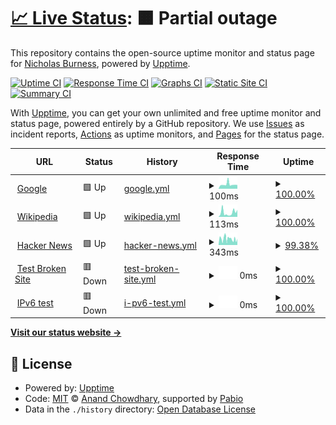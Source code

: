 # [📈 Live Status](https://NickBurness.github.io/gh-app-upptime-test): <!--live status--> **🟧 Partial outage**

This repository contains the open-source uptime monitor and status page for [Nicholas Burness](https://NickBurness.github.io/gh-app-upptime-test), powered by [Upptime](https://github.com/upptime/upptime).

[![Uptime CI](https://github.com/NickBurness/gh-app-upptime-test/workflows/Uptime%20CI/badge.svg)](https://github.com/NickBurness/gh-app-upptime-test/actions?query=workflow%3A%22Uptime+CI%22)
[![Response Time CI](https://github.com/NickBurness/gh-app-upptime-test/workflows/Response%20Time%20CI/badge.svg)](https://github.com/NickBurness/gh-app-upptime-test/actions?query=workflow%3A%22Response+Time+CI%22)
[![Graphs CI](https://github.com/NickBurness/gh-app-upptime-test/workflows/Graphs%20CI/badge.svg)](https://github.com/NickBurness/gh-app-upptime-test/actions?query=workflow%3A%22Graphs+CI%22)
[![Static Site CI](https://github.com/NickBurness/gh-app-upptime-test/workflows/Static%20Site%20CI/badge.svg)](https://github.com/NickBurness/gh-app-upptime-test/actions?query=workflow%3A%22Static+Site+CI%22)
[![Summary CI](https://github.com/NickBurness/gh-app-upptime-test/workflows/Summary%20CI/badge.svg)](https://github.com/NickBurness/gh-app-upptime-test/actions?query=workflow%3A%22Summary+CI%22)

With [Upptime](https://upptime.js.org), you can get your own unlimited and free uptime monitor and status page, powered entirely by a GitHub repository. We use [Issues](https://github.com/NickBurness/gh-app-upptime-test/issues) as incident reports, [Actions](https://github.com/NickBurness/gh-app-upptime-test/actions) as uptime monitors, and [Pages](https://NickBurness.github.io/gh-app-upptime-test) for the status page.

<!--start: status pages-->
<!-- This summary is generated by Upptime (https://github.com/upptime/upptime) -->
<!-- Do not edit this manually, your changes will be overwritten -->
<!-- prettier-ignore -->
| URL | Status | History | Response Time | Uptime |
| --- | ------ | ------- | ------------- | ------ |
| <img alt="" src="https://icons.duckduckgo.com/ip3/www.google.com.ico" height="13"> [Google](https://www.google.com) | 🟩 Up | [google.yml](https://github.com/NickBurness/gh-app-upptime-test/commits/HEAD/history/google.yml) | <details><summary><img alt="Response time graph" src="./graphs/google/response-time-week.png" height="20"> 100ms</summary><br><a href="https://NickBurness.github.io/gh-app-upptime-test/history/google"><img alt="Response time 100" src="https://img.shields.io/endpoint?url=https%3A%2F%2Fraw.githubusercontent.com%2FNickBurness%2Fgh-app-upptime-test%2FHEAD%2Fapi%2Fgoogle%2Fresponse-time.json"></a><br><a href="https://NickBurness.github.io/gh-app-upptime-test/history/google"><img alt="24-hour response time 80" src="https://img.shields.io/endpoint?url=https%3A%2F%2Fraw.githubusercontent.com%2FNickBurness%2Fgh-app-upptime-test%2FHEAD%2Fapi%2Fgoogle%2Fresponse-time-day.json"></a><br><a href="https://NickBurness.github.io/gh-app-upptime-test/history/google"><img alt="7-day response time 100" src="https://img.shields.io/endpoint?url=https%3A%2F%2Fraw.githubusercontent.com%2FNickBurness%2Fgh-app-upptime-test%2FHEAD%2Fapi%2Fgoogle%2Fresponse-time-week.json"></a><br><a href="https://NickBurness.github.io/gh-app-upptime-test/history/google"><img alt="30-day response time 100" src="https://img.shields.io/endpoint?url=https%3A%2F%2Fraw.githubusercontent.com%2FNickBurness%2Fgh-app-upptime-test%2FHEAD%2Fapi%2Fgoogle%2Fresponse-time-month.json"></a><br><a href="https://NickBurness.github.io/gh-app-upptime-test/history/google"><img alt="1-year response time 100" src="https://img.shields.io/endpoint?url=https%3A%2F%2Fraw.githubusercontent.com%2FNickBurness%2Fgh-app-upptime-test%2FHEAD%2Fapi%2Fgoogle%2Fresponse-time-year.json"></a></details> | <details><summary><a href="https://NickBurness.github.io/gh-app-upptime-test/history/google">100.00%</a></summary><a href="https://NickBurness.github.io/gh-app-upptime-test/history/google"><img alt="All-time uptime 100.00%" src="https://img.shields.io/endpoint?url=https%3A%2F%2Fraw.githubusercontent.com%2FNickBurness%2Fgh-app-upptime-test%2FHEAD%2Fapi%2Fgoogle%2Fuptime.json"></a><br><a href="https://NickBurness.github.io/gh-app-upptime-test/history/google"><img alt="24-hour uptime 100.00%" src="https://img.shields.io/endpoint?url=https%3A%2F%2Fraw.githubusercontent.com%2FNickBurness%2Fgh-app-upptime-test%2FHEAD%2Fapi%2Fgoogle%2Fuptime-day.json"></a><br><a href="https://NickBurness.github.io/gh-app-upptime-test/history/google"><img alt="7-day uptime 100.00%" src="https://img.shields.io/endpoint?url=https%3A%2F%2Fraw.githubusercontent.com%2FNickBurness%2Fgh-app-upptime-test%2FHEAD%2Fapi%2Fgoogle%2Fuptime-week.json"></a><br><a href="https://NickBurness.github.io/gh-app-upptime-test/history/google"><img alt="30-day uptime 100.00%" src="https://img.shields.io/endpoint?url=https%3A%2F%2Fraw.githubusercontent.com%2FNickBurness%2Fgh-app-upptime-test%2FHEAD%2Fapi%2Fgoogle%2Fuptime-month.json"></a><br><a href="https://NickBurness.github.io/gh-app-upptime-test/history/google"><img alt="1-year uptime 100.00%" src="https://img.shields.io/endpoint?url=https%3A%2F%2Fraw.githubusercontent.com%2FNickBurness%2Fgh-app-upptime-test%2FHEAD%2Fapi%2Fgoogle%2Fuptime-year.json"></a></details>
| <img alt="" src="https://icons.duckduckgo.com/ip3/en.wikipedia.org.ico" height="13"> [Wikipedia](https://en.wikipedia.org) | 🟩 Up | [wikipedia.yml](https://github.com/NickBurness/gh-app-upptime-test/commits/HEAD/history/wikipedia.yml) | <details><summary><img alt="Response time graph" src="./graphs/wikipedia/response-time-week.png" height="20"> 113ms</summary><br><a href="https://NickBurness.github.io/gh-app-upptime-test/history/wikipedia"><img alt="Response time 113" src="https://img.shields.io/endpoint?url=https%3A%2F%2Fraw.githubusercontent.com%2FNickBurness%2Fgh-app-upptime-test%2FHEAD%2Fapi%2Fwikipedia%2Fresponse-time.json"></a><br><a href="https://NickBurness.github.io/gh-app-upptime-test/history/wikipedia"><img alt="24-hour response time 65" src="https://img.shields.io/endpoint?url=https%3A%2F%2Fraw.githubusercontent.com%2FNickBurness%2Fgh-app-upptime-test%2FHEAD%2Fapi%2Fwikipedia%2Fresponse-time-day.json"></a><br><a href="https://NickBurness.github.io/gh-app-upptime-test/history/wikipedia"><img alt="7-day response time 113" src="https://img.shields.io/endpoint?url=https%3A%2F%2Fraw.githubusercontent.com%2FNickBurness%2Fgh-app-upptime-test%2FHEAD%2Fapi%2Fwikipedia%2Fresponse-time-week.json"></a><br><a href="https://NickBurness.github.io/gh-app-upptime-test/history/wikipedia"><img alt="30-day response time 113" src="https://img.shields.io/endpoint?url=https%3A%2F%2Fraw.githubusercontent.com%2FNickBurness%2Fgh-app-upptime-test%2FHEAD%2Fapi%2Fwikipedia%2Fresponse-time-month.json"></a><br><a href="https://NickBurness.github.io/gh-app-upptime-test/history/wikipedia"><img alt="1-year response time 113" src="https://img.shields.io/endpoint?url=https%3A%2F%2Fraw.githubusercontent.com%2FNickBurness%2Fgh-app-upptime-test%2FHEAD%2Fapi%2Fwikipedia%2Fresponse-time-year.json"></a></details> | <details><summary><a href="https://NickBurness.github.io/gh-app-upptime-test/history/wikipedia">100.00%</a></summary><a href="https://NickBurness.github.io/gh-app-upptime-test/history/wikipedia"><img alt="All-time uptime 100.00%" src="https://img.shields.io/endpoint?url=https%3A%2F%2Fraw.githubusercontent.com%2FNickBurness%2Fgh-app-upptime-test%2FHEAD%2Fapi%2Fwikipedia%2Fuptime.json"></a><br><a href="https://NickBurness.github.io/gh-app-upptime-test/history/wikipedia"><img alt="24-hour uptime 100.00%" src="https://img.shields.io/endpoint?url=https%3A%2F%2Fraw.githubusercontent.com%2FNickBurness%2Fgh-app-upptime-test%2FHEAD%2Fapi%2Fwikipedia%2Fuptime-day.json"></a><br><a href="https://NickBurness.github.io/gh-app-upptime-test/history/wikipedia"><img alt="7-day uptime 100.00%" src="https://img.shields.io/endpoint?url=https%3A%2F%2Fraw.githubusercontent.com%2FNickBurness%2Fgh-app-upptime-test%2FHEAD%2Fapi%2Fwikipedia%2Fuptime-week.json"></a><br><a href="https://NickBurness.github.io/gh-app-upptime-test/history/wikipedia"><img alt="30-day uptime 100.00%" src="https://img.shields.io/endpoint?url=https%3A%2F%2Fraw.githubusercontent.com%2FNickBurness%2Fgh-app-upptime-test%2FHEAD%2Fapi%2Fwikipedia%2Fuptime-month.json"></a><br><a href="https://NickBurness.github.io/gh-app-upptime-test/history/wikipedia"><img alt="1-year uptime 100.00%" src="https://img.shields.io/endpoint?url=https%3A%2F%2Fraw.githubusercontent.com%2FNickBurness%2Fgh-app-upptime-test%2FHEAD%2Fapi%2Fwikipedia%2Fuptime-year.json"></a></details>
| <img alt="" src="https://icons.duckduckgo.com/ip3/news.ycombinator.com.ico" height="13"> [Hacker News](https://news.ycombinator.com) | 🟩 Up | [hacker-news.yml](https://github.com/NickBurness/gh-app-upptime-test/commits/HEAD/history/hacker-news.yml) | <details><summary><img alt="Response time graph" src="./graphs/hacker-news/response-time-week.png" height="20"> 343ms</summary><br><a href="https://NickBurness.github.io/gh-app-upptime-test/history/hacker-news"><img alt="Response time 343" src="https://img.shields.io/endpoint?url=https%3A%2F%2Fraw.githubusercontent.com%2FNickBurness%2Fgh-app-upptime-test%2FHEAD%2Fapi%2Fhacker-news%2Fresponse-time.json"></a><br><a href="https://NickBurness.github.io/gh-app-upptime-test/history/hacker-news"><img alt="24-hour response time 453" src="https://img.shields.io/endpoint?url=https%3A%2F%2Fraw.githubusercontent.com%2FNickBurness%2Fgh-app-upptime-test%2FHEAD%2Fapi%2Fhacker-news%2Fresponse-time-day.json"></a><br><a href="https://NickBurness.github.io/gh-app-upptime-test/history/hacker-news"><img alt="7-day response time 343" src="https://img.shields.io/endpoint?url=https%3A%2F%2Fraw.githubusercontent.com%2FNickBurness%2Fgh-app-upptime-test%2FHEAD%2Fapi%2Fhacker-news%2Fresponse-time-week.json"></a><br><a href="https://NickBurness.github.io/gh-app-upptime-test/history/hacker-news"><img alt="30-day response time 343" src="https://img.shields.io/endpoint?url=https%3A%2F%2Fraw.githubusercontent.com%2FNickBurness%2Fgh-app-upptime-test%2FHEAD%2Fapi%2Fhacker-news%2Fresponse-time-month.json"></a><br><a href="https://NickBurness.github.io/gh-app-upptime-test/history/hacker-news"><img alt="1-year response time 343" src="https://img.shields.io/endpoint?url=https%3A%2F%2Fraw.githubusercontent.com%2FNickBurness%2Fgh-app-upptime-test%2FHEAD%2Fapi%2Fhacker-news%2Fresponse-time-year.json"></a></details> | <details><summary><a href="https://NickBurness.github.io/gh-app-upptime-test/history/hacker-news">99.38%</a></summary><a href="https://NickBurness.github.io/gh-app-upptime-test/history/hacker-news"><img alt="All-time uptime 100.00%" src="https://img.shields.io/endpoint?url=https%3A%2F%2Fraw.githubusercontent.com%2FNickBurness%2Fgh-app-upptime-test%2FHEAD%2Fapi%2Fhacker-news%2Fuptime.json"></a><br><a href="https://NickBurness.github.io/gh-app-upptime-test/history/hacker-news"><img alt="24-hour uptime 100.00%" src="https://img.shields.io/endpoint?url=https%3A%2F%2Fraw.githubusercontent.com%2FNickBurness%2Fgh-app-upptime-test%2FHEAD%2Fapi%2Fhacker-news%2Fuptime-day.json"></a><br><a href="https://NickBurness.github.io/gh-app-upptime-test/history/hacker-news"><img alt="7-day uptime 99.38%" src="https://img.shields.io/endpoint?url=https%3A%2F%2Fraw.githubusercontent.com%2FNickBurness%2Fgh-app-upptime-test%2FHEAD%2Fapi%2Fhacker-news%2Fuptime-week.json"></a><br><a href="https://NickBurness.github.io/gh-app-upptime-test/history/hacker-news"><img alt="30-day uptime 99.86%" src="https://img.shields.io/endpoint?url=https%3A%2F%2Fraw.githubusercontent.com%2FNickBurness%2Fgh-app-upptime-test%2FHEAD%2Fapi%2Fhacker-news%2Fuptime-month.json"></a><br><a href="https://NickBurness.github.io/gh-app-upptime-test/history/hacker-news"><img alt="1-year uptime 99.99%" src="https://img.shields.io/endpoint?url=https%3A%2F%2Fraw.githubusercontent.com%2FNickBurness%2Fgh-app-upptime-test%2FHEAD%2Fapi%2Fhacker-news%2Fuptime-year.json"></a></details>
| <img alt="" src="https://icons.duckduckgo.com/ip3/thissitedoesnotexist.koj.co.ico" height="13"> [Test Broken Site](https://thissitedoesnotexist.koj.co) | 🟥 Down | [test-broken-site.yml](https://github.com/NickBurness/gh-app-upptime-test/commits/HEAD/history/test-broken-site.yml) | <details><summary><img alt="Response time graph" src="./graphs/test-broken-site/response-time-week.png" height="20"> 0ms</summary><br><a href="https://NickBurness.github.io/gh-app-upptime-test/history/test-broken-site"><img alt="Response time 0" src="https://img.shields.io/endpoint?url=https%3A%2F%2Fraw.githubusercontent.com%2FNickBurness%2Fgh-app-upptime-test%2FHEAD%2Fapi%2Ftest-broken-site%2Fresponse-time.json"></a><br><a href="https://NickBurness.github.io/gh-app-upptime-test/history/test-broken-site"><img alt="24-hour response time 0" src="https://img.shields.io/endpoint?url=https%3A%2F%2Fraw.githubusercontent.com%2FNickBurness%2Fgh-app-upptime-test%2FHEAD%2Fapi%2Ftest-broken-site%2Fresponse-time-day.json"></a><br><a href="https://NickBurness.github.io/gh-app-upptime-test/history/test-broken-site"><img alt="7-day response time 0" src="https://img.shields.io/endpoint?url=https%3A%2F%2Fraw.githubusercontent.com%2FNickBurness%2Fgh-app-upptime-test%2FHEAD%2Fapi%2Ftest-broken-site%2Fresponse-time-week.json"></a><br><a href="https://NickBurness.github.io/gh-app-upptime-test/history/test-broken-site"><img alt="30-day response time 0" src="https://img.shields.io/endpoint?url=https%3A%2F%2Fraw.githubusercontent.com%2FNickBurness%2Fgh-app-upptime-test%2FHEAD%2Fapi%2Ftest-broken-site%2Fresponse-time-month.json"></a><br><a href="https://NickBurness.github.io/gh-app-upptime-test/history/test-broken-site"><img alt="1-year response time 0" src="https://img.shields.io/endpoint?url=https%3A%2F%2Fraw.githubusercontent.com%2FNickBurness%2Fgh-app-upptime-test%2FHEAD%2Fapi%2Ftest-broken-site%2Fresponse-time-year.json"></a></details> | <details><summary><a href="https://NickBurness.github.io/gh-app-upptime-test/history/test-broken-site">100.00%</a></summary><a href="https://NickBurness.github.io/gh-app-upptime-test/history/test-broken-site"><img alt="All-time uptime 100.00%" src="https://img.shields.io/endpoint?url=https%3A%2F%2Fraw.githubusercontent.com%2FNickBurness%2Fgh-app-upptime-test%2FHEAD%2Fapi%2Ftest-broken-site%2Fuptime.json"></a><br><a href="https://NickBurness.github.io/gh-app-upptime-test/history/test-broken-site"><img alt="24-hour uptime 100.00%" src="https://img.shields.io/endpoint?url=https%3A%2F%2Fraw.githubusercontent.com%2FNickBurness%2Fgh-app-upptime-test%2FHEAD%2Fapi%2Ftest-broken-site%2Fuptime-day.json"></a><br><a href="https://NickBurness.github.io/gh-app-upptime-test/history/test-broken-site"><img alt="7-day uptime 100.00%" src="https://img.shields.io/endpoint?url=https%3A%2F%2Fraw.githubusercontent.com%2FNickBurness%2Fgh-app-upptime-test%2FHEAD%2Fapi%2Ftest-broken-site%2Fuptime-week.json"></a><br><a href="https://NickBurness.github.io/gh-app-upptime-test/history/test-broken-site"><img alt="30-day uptime 100.00%" src="https://img.shields.io/endpoint?url=https%3A%2F%2Fraw.githubusercontent.com%2FNickBurness%2Fgh-app-upptime-test%2FHEAD%2Fapi%2Ftest-broken-site%2Fuptime-month.json"></a><br><a href="https://NickBurness.github.io/gh-app-upptime-test/history/test-broken-site"><img alt="1-year uptime 100.00%" src="https://img.shields.io/endpoint?url=https%3A%2F%2Fraw.githubusercontent.com%2FNickBurness%2Fgh-app-upptime-test%2FHEAD%2Fapi%2Ftest-broken-site%2Fuptime-year.json"></a></details>
| <img alt="" src="https://icons.duckduckgo.com/ip3/null.ico" height="13"> [IPv6 test](forwardemail.net) | 🟥 Down | [i-pv6-test.yml](https://github.com/NickBurness/gh-app-upptime-test/commits/HEAD/history/i-pv6-test.yml) | <details><summary><img alt="Response time graph" src="./graphs/i-pv6-test/response-time-week.png" height="20"> 0ms</summary><br><a href="https://NickBurness.github.io/gh-app-upptime-test/history/i-pv6-test"><img alt="Response time 0" src="https://img.shields.io/endpoint?url=https%3A%2F%2Fraw.githubusercontent.com%2FNickBurness%2Fgh-app-upptime-test%2FHEAD%2Fapi%2Fi-pv6-test%2Fresponse-time.json"></a><br><a href="https://NickBurness.github.io/gh-app-upptime-test/history/i-pv6-test"><img alt="24-hour response time 0" src="https://img.shields.io/endpoint?url=https%3A%2F%2Fraw.githubusercontent.com%2FNickBurness%2Fgh-app-upptime-test%2FHEAD%2Fapi%2Fi-pv6-test%2Fresponse-time-day.json"></a><br><a href="https://NickBurness.github.io/gh-app-upptime-test/history/i-pv6-test"><img alt="7-day response time 0" src="https://img.shields.io/endpoint?url=https%3A%2F%2Fraw.githubusercontent.com%2FNickBurness%2Fgh-app-upptime-test%2FHEAD%2Fapi%2Fi-pv6-test%2Fresponse-time-week.json"></a><br><a href="https://NickBurness.github.io/gh-app-upptime-test/history/i-pv6-test"><img alt="30-day response time 0" src="https://img.shields.io/endpoint?url=https%3A%2F%2Fraw.githubusercontent.com%2FNickBurness%2Fgh-app-upptime-test%2FHEAD%2Fapi%2Fi-pv6-test%2Fresponse-time-month.json"></a><br><a href="https://NickBurness.github.io/gh-app-upptime-test/history/i-pv6-test"><img alt="1-year response time 0" src="https://img.shields.io/endpoint?url=https%3A%2F%2Fraw.githubusercontent.com%2FNickBurness%2Fgh-app-upptime-test%2FHEAD%2Fapi%2Fi-pv6-test%2Fresponse-time-year.json"></a></details> | <details><summary><a href="https://NickBurness.github.io/gh-app-upptime-test/history/i-pv6-test">100.00%</a></summary><a href="https://NickBurness.github.io/gh-app-upptime-test/history/i-pv6-test"><img alt="All-time uptime 100.00%" src="https://img.shields.io/endpoint?url=https%3A%2F%2Fraw.githubusercontent.com%2FNickBurness%2Fgh-app-upptime-test%2FHEAD%2Fapi%2Fi-pv6-test%2Fuptime.json"></a><br><a href="https://NickBurness.github.io/gh-app-upptime-test/history/i-pv6-test"><img alt="24-hour uptime 100.00%" src="https://img.shields.io/endpoint?url=https%3A%2F%2Fraw.githubusercontent.com%2FNickBurness%2Fgh-app-upptime-test%2FHEAD%2Fapi%2Fi-pv6-test%2Fuptime-day.json"></a><br><a href="https://NickBurness.github.io/gh-app-upptime-test/history/i-pv6-test"><img alt="7-day uptime 100.00%" src="https://img.shields.io/endpoint?url=https%3A%2F%2Fraw.githubusercontent.com%2FNickBurness%2Fgh-app-upptime-test%2FHEAD%2Fapi%2Fi-pv6-test%2Fuptime-week.json"></a><br><a href="https://NickBurness.github.io/gh-app-upptime-test/history/i-pv6-test"><img alt="30-day uptime 100.00%" src="https://img.shields.io/endpoint?url=https%3A%2F%2Fraw.githubusercontent.com%2FNickBurness%2Fgh-app-upptime-test%2FHEAD%2Fapi%2Fi-pv6-test%2Fuptime-month.json"></a><br><a href="https://NickBurness.github.io/gh-app-upptime-test/history/i-pv6-test"><img alt="1-year uptime 100.00%" src="https://img.shields.io/endpoint?url=https%3A%2F%2Fraw.githubusercontent.com%2FNickBurness%2Fgh-app-upptime-test%2FHEAD%2Fapi%2Fi-pv6-test%2Fuptime-year.json"></a></details>

<!--end: status pages-->

[**Visit our status website →**](https://NickBurness.github.io/gh-app-upptime-test)

## 📄 License

- Powered by: [Upptime](https://github.com/upptime/upptime)
- Code: [MIT](./LICENSE) © [Anand Chowdhary](https://anandchowdhary.com), supported by [Pabio](https://pabio.com)
- Data in the `./history` directory: [Open Database License](https://opendatacommons.org/licenses/odbl/1-0/)

